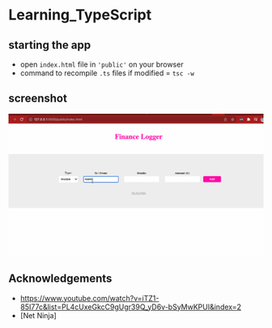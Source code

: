 # Learning_TypeScript


## starting the app
- open `index.html` file in `'public'` on your browser
- command to recompile `.ts` files if modified = `tsc -w`

## screenshot

![alt text](https://github.com/shloch/Learning_TypeScript/blob/master/financeLogger.gif)


## Acknowledgements
- https://www.youtube.com/watch?v=iTZ1-85I77c&list=PL4cUxeGkcC9gUgr39Q_yD6v-bSyMwKPUI&index=2
- [Net Ninja]